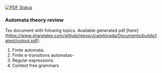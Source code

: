 [![PDF Status](https://www.sharelatex.com/github/repos/Jcamilorada/Documents/builds/latest/badge.svg)](https://www.sharelatex.com/github/repos/Jcamilorada/Documents/builds/latest/output.pdf)

### Automata theory review 

Tex document with folowing topics. Available generated pdf [here] (https://www.sharelatex.com/github/repos/Jcamilorada/Documents/builds/latest/output.pdf).

1. Finite automata.
2. Finite e-transitions automatas-
3. Regular expressions.
4. Context free grammars
